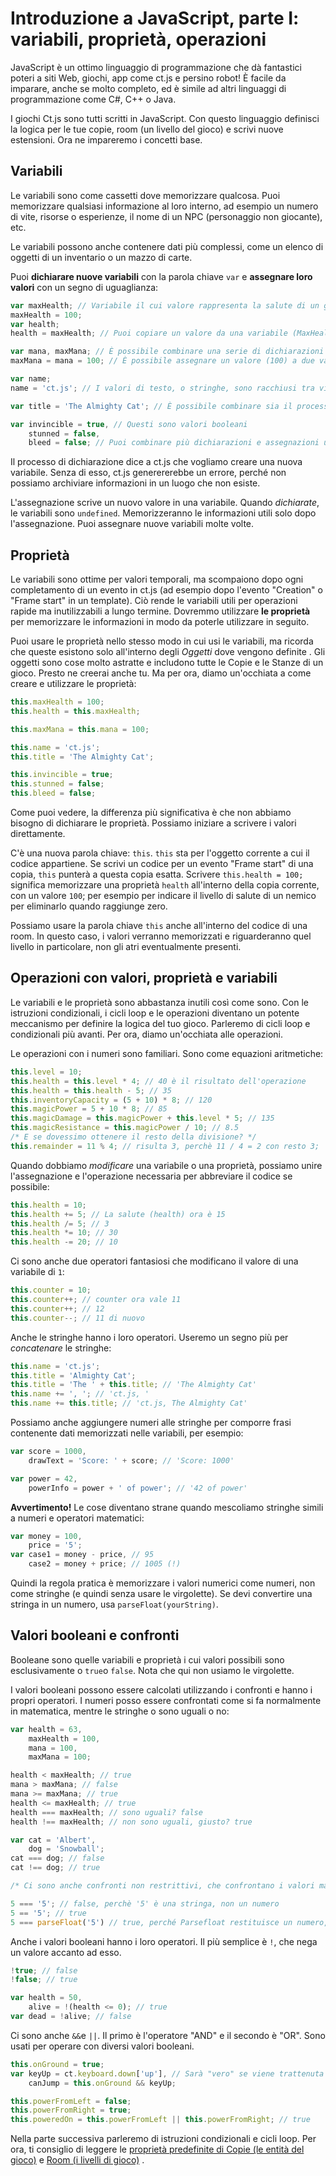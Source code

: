 # Introduzione a JavaScript, parte I: variabili, proprietà, operazioni

JavaScript è un ottimo linguaggio di programmazione che dà fantastici poteri a siti Web, giochi, app come ct.js e persino robot! È facile da imparare, anche se molto completo, ed è simile ad altri linguaggi di programmazione come C#, C++ o Java.

I giochi Ct.js sono tutti scritti in JavaScript. Con questo linguaggio definisci la logica per le tue copie, room (un livello del gioco) e scrivi nuove estensioni. Ora ne impareremo i concetti base.

## Variabili

Le variabili sono come cassetti dove memorizzare qualcosa. Puoi memorizzare qualsiasi informazione al loro interno, ad esempio un numero di vite, risorse o esperienze, il nome di un NPC (personaggio non giocante), etc.

Le variabili possono anche contenere dati più complessi, come un elenco di oggetti di un inventario o un mazzo di carte.

Puoi **dichiarare nuove variabili** con la parola chiave `var` e **assegnare loro valori** con un segno di uguaglianza:

```js
var maxHealth; // Variabile il cui valore rappresenta la salute di un giocatore
maxHealth = 100;
var health;
health = maxHealth; // Puoi copiare un valore da una variabile (MaxHealth) a un'altra (salute)

var mana, maxMana; // È possibile combinare una serie di dichiarazioni con una parola chiave "var"
maxMana = mana = 100; // È possibile assegnare un valore (100) a due variabili diverse contemporaneamente

var name;
name = 'ct.js'; // I valori di testo, o stringhe, sono racchiusi tra virgolette

var title = 'The Almighty Cat'; // È possibile combinare sia il processo di dichiarazione che l'assegnazione

var invincible = true, // Questi sono valori booleani
    stunned = false,
    bleed = false; // Puoi combinare più dichiarazioni e assegnazioni usando la virgola!
```

Il processo di dichiarazione dice a ct.js che vogliamo creare una nuova variabile. Senza di esso, ct.js generererebbe un errore, perché non possiamo archiviare informazioni in un luogo che non esiste.

L'assegnazione scrive un nuovo valore in una variabile. Quando *dichiarate*, le variabili sono `undefined`. Memorizzeranno le informazioni utili solo dopo l'assegnazione. Puoi assegnare nuove variabili molte volte.

## Proprietà

Le variabili sono ottime per valori temporali, ma scompaiono dopo ogni completamento di un evento in ct.js (ad esempio dopo l'evento "Creation" o "Frame start" in un template). Ciò rende le variabili utili per operazioni rapide ma inutilizzabili a lungo termine. Dovremmo utilizzare **le proprietà** per memorizzare le informazioni in modo da poterle utilizzare in seguito.

Puoi usare le proprietà nello stesso modo in cui usi le variabili, ma ricorda che queste esistono solo all'interno degli *Oggetti* dove vengono definite . Gli oggetti sono cose molto astratte e includono tutte le Copie e le Stanze di un gioco. Presto ne creerai anche tu. Ma per ora, diamo un'occhiata a come creare e utilizzare le proprietà:

```js
this.maxHealth = 100;
this.health = this.maxHealth;

this.maxMana = this.mana = 100;

this.name = 'ct.js';
this.title = 'The Almighty Cat';

this.invincible = true;
this.stunned = false;
this.bleed = false;
```

Come puoi vedere, la differenza più significativa è che non abbiamo bisogno di dichiarare le proprietà. Possiamo iniziare a scrivere i valori direttamente.

C'è una nuova parola chiave: `this`. `this` sta per l'oggetto corrente a cui il codice appartiene. Se scrivi un codice per un evento "Frame start" di una copia, `this` punterà a questa copia esatta. Scrivere `this.health = 100;` significa memorizzare una proprietà `health` all'interno della copia corrente, con un valore `100`; per esempio per indicare il livello di salute di un nemico per eliminarlo quando raggiunge zero.

Possiamo usare la parola chiave `this` anche all'interno del codice di una room. In questo caso, i valori verranno memorizzati e riguarderanno quel livello in particolare, non gli atri eventualmente presenti.

## Operazioni con valori, proprietà e variabili

Le variabili e le proprietà sono abbastanza inutili così come sono. Con le istruzioni condizionali, i cicli loop e le operazioni diventano un potente meccanismo per definire la logica del tuo gioco. Parleremo di cicli loop e condizionali più avanti. Per ora, diamo un'occhiata alle operazioni.

Le operazioni con i numeri sono familiari. Sono come equazioni aritmetiche:

```js
this.level = 10;
this.health = this.level * 4; // 40 è il risultato dell'operazione
this.health = this.health - 5; // 35
this.inventoryCapacity = (5 + 10) * 8; // 120
this.magicPower = 5 + 10 * 8; // 85
this.magicDamage = this.magicPower + this.level * 5; // 135
this.magicResistance = this.magicPower / 10; // 8.5
/* E se dovessimo ottenere il resto della divisione? */
this.remainder = 11 % 4; // risulta 3, perchè 11 / 4 = 2 con resto 3;
```

Quando dobbiamo *modificare* una variabile o una proprietà, possiamo unire l'assegnazione e l'operazione necessaria per abbreviare il codice se possibile:

```js
this.health = 10;
this.health += 5; // La salute (health) ora è 15
this.health /= 5; // 3
this.health *= 10; // 30
this.health -= 20; // 10
```

Ci sono anche due operatori fantasiosi che modificano il valore di una variabile di `1`:

```js
this.counter = 10;
this.counter++; // counter ora vale 11
this.counter++; // 12
this.counter--; // 11 di nuovo
```

Anche le stringhe hanno i loro operatori. Useremo un segno più per *concatenare* le stringhe:

```js
this.name = 'ct.js';
this.title = 'Almighty Cat';
this.title = 'The ' + this.title; // 'The Almighty Cat'
this.name += ', '; // 'ct.js, '
this.name += this.title; // 'ct.js, The Almighty Cat'
```

Possiamo anche aggiungere numeri alle stringhe per comporre frasi contenente dati memorizzati nelle variabili, per esempio:

```js
var score = 1000,
    drawText = 'Score: ' + score; // 'Score: 1000'

var power = 42,
    powerInfo = power + ' of power'; // '42 of power'
```

**Avvertimento!** Le cose diventano strane quando mescoliamo stringhe simili a numeri e operatori matematici:

```js
var money = 100,
    price = '5';
var case1 = money - price, // 95
    case2 = money + price; // 1005 (!)
```

Quindi la regola pratica è memorizzare i valori numerici come numeri, non come stringhe (e quindi senza usare le virgolette). Se devi convertire una stringa in un numero, usa `parseFloat(yourString)`.

## Valori booleani e confronti

Booleane sono quelle variabili e proprietà i cui valori possibili sono esclusivamente o `true`o `false`. Nota che qui non usiamo le virgolette.

I valori booleani possono essere calcolati utilizzando i confronti e hanno i propri operatori. I numeri posso essere confrontati come si fa normalmente in matematica, mentre le stringhe o sono uguali o no:

```js
var health = 63,
    maxHealth = 100,
    mana = 100,
    maxMana = 100;

health < maxHealth; // true
mana > maxMana; // false
mana >= maxMana; // true
health <= maxHealth; // true
health === maxHealth; // sono uguali? false
health !== maxHealth; // non sono uguali, giusto? true

var cat = 'Albert',
    dog = 'Snowball';
cat === dog; // false
cat !== dog; // true

/* Ci sono anche confronti non restrittivi, che confrontano i valori ma trasformano i modelli di variabili */

5 === '5'; // false, perchè '5' è una stringa, non un numero
5 == '5'; // true
5 === parseFloat('5') // true, perché Parsefloat restituisce un numero, e così è il primo 5
```

Anche i valori booleani hanno i loro operatori. Il più semplice è `!`, che nega un valore accanto ad esso.

```js An '!' operator
!true; // false
!false; // true

var health = 50,
    alive = !(health <= 0); // true
var dead = !alive; // false
```

Ci sono anche `&&`e `||`. Il primo è l'operatore "AND" e il secondo è "OR". Sono usati per operare con diversi valori booleani.

```js Use of '&&' and '||'
this.onGround = true;
var keyUp = ct.keyboard.down['up'], // Sarà "vero" se viene trattenuta il tasto freccia in alto
    canJump = this.onGround && keyUp;

this.powerFromLeft = false;
this.powerFromRight = true;
this.poweredOn = this.powerFromLeft || this.powerFromRight; // true
```

Nella parte successiva parleremo di istruzioni condizionali e cicli loop. Per ora, ti consiglio di leggere le [proprietà predefinite di Copie (le entità del gioco)](../ct.templates.html) e [Room (i livelli di gioco)](../ct.rooms.html) .

